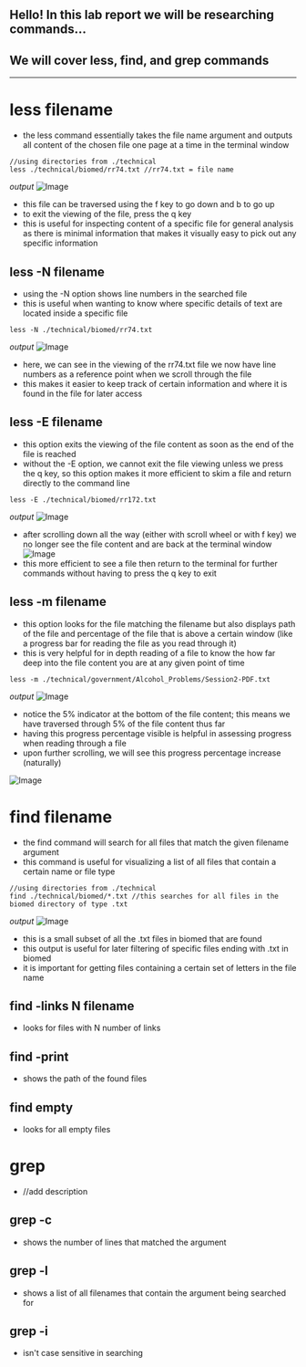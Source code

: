 ## **Hello! In this lab report we will be researching commands...**
## We will cover less, find, and grep commands

---

# less filename
- the less command essentially takes the file name argument and outputs all content of the chosen file one page at a time in the terminal window

```
//using directories from ./technical
less ./technical/biomed/rr74.txt //rr74.txt = file name
```
*output*
![Image](lessNormal.png)
- this file can be traversed using the f key to go down and b to go up
- to exit the viewing of the file, press the q key
- this is useful for inspecting content of a specific file for general analysis as there is minimal information that makes it visually easy to pick out any specific information

## less -N filename
- using the -N option shows line numbers in the searched file
- this is useful when wanting to know where specific details of text are located inside a specific file

```
less -N ./technical/biomed/rr74.txt
```

*output*
![Image](less-N.png)
- here, we can see in the viewing of the rr74.txt file we now have line numbers as a reference point when we scroll through the file
- this makes it easier to keep track of certain information and where it is found in the file for later access

## less -E filename
- this option exits the viewing of the file content as soon as the end of the file is reached 
- without the -E option, we cannot exit the file viewing unless we press the q key, so this option makes it more efficient to skim a file and return directly to the command line

```
less -E ./technical/biomed/rr172.txt
```
*output*
![Image](less-E.png)
- after scrolling down all the way (either with scroll wheel or with f key) we no longer see the file content and are back at the terminal window
![Image](less-E2.png)
- this more efficient to see a file then return to the terminal for further commands without having to press the q key to exit

## less -m filename
- this option looks for the file matching the filename but also displays path of the file and percentage of the file that is above a certain window (like a progress bar for reading the file as you read through it)
- this is very helpful for in depth reading of a file to know the how far deep into the file content you are at any given point of time

```
less -m ./technical/government/Alcohol_Problems/Session2-PDF.txt 
```
*output*
![Image](less-m.png)
- notice the 5% indicator at the bottom of the file content; this means we have traversed through 5% of the file content thus far
- having this progress percentage visible is helpful in assessing progress when reading through a file
- upon further scrolling, we will see this progress percentage increase (naturally)

![Image](less-m2.png)

# find filename
- the find command will search for all files that match the given filename argument
- this command is useful for visualizing a list of all files that contain a certain name or file type

```
//using directories from ./technical
find ./technical/biomed/*.txt //this searches for all files in the biomed directory of type .txt
```

*output*
![Image](find.png)
- this is a small subset of all the .txt files in biomed that are found
- this output is useful for later filtering of specific files ending with .txt in biomed
- it is important for getting files containing a certain set of letters in the file name

## find -links N filename
- looks for files with N number of links
## find -print
- shows the path of the found files
## find empty
- looks for all empty files

# grep
- //add description
## grep -c
- shows the number of lines that matched the argument
## grep -l
- shows a list of all filenames that contain the argument being searched for
## grep -i
- isn't case sensitive in searching
